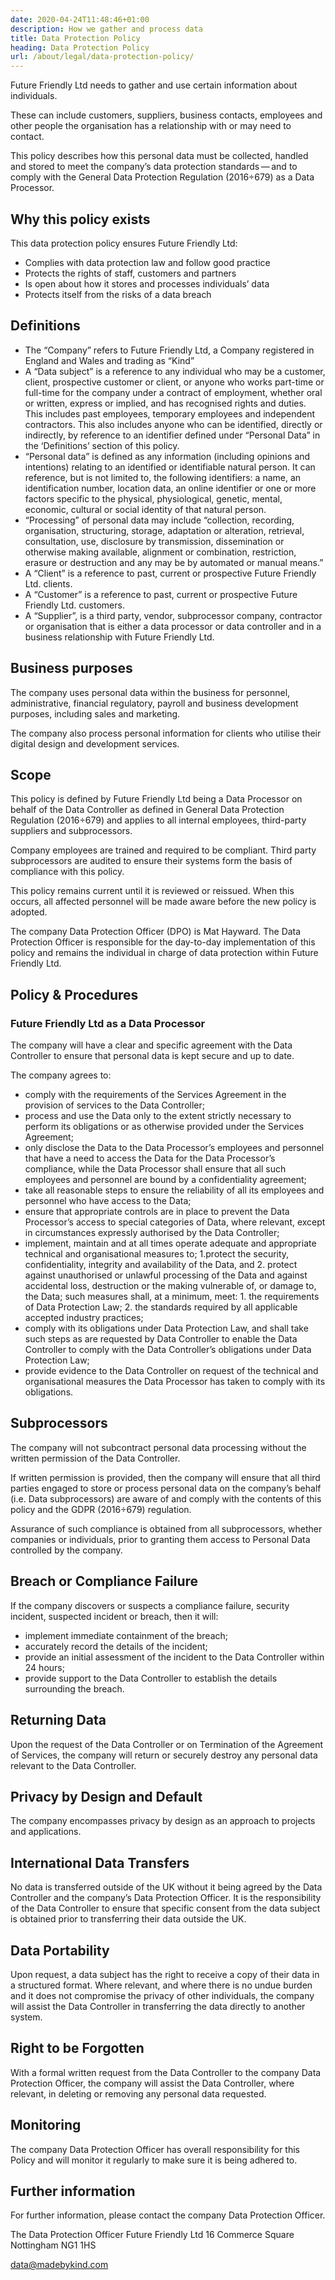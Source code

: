```yaml
---
date: 2020-04-24T11:48:46+01:00
description: How we gather and process data
title: Data Protection Policy
heading: Data Protection Policy
url: /about/legal/data-protection-policy/
---
```


Future Friendly Ltd needs to gather and use certain information about individuals.

These can include customers, suppliers, business contacts, employees and other people the organisation has a relationship with or may need to contact.

This policy describes how this personal data must be collected, handled and stored to meet the company’s data protection standards — and to comply with the General Data Protection Regulation (2016÷679) as a Data Processor.

## Why this policy exists

This data protection policy ensures Future Friendly Ltd:

* Complies with data protection law and follow good practice
* Protects the rights of staff, customers and partners
* Is open about how it stores and processes individuals’ data
* Protects itself from the risks of a data breach

## Definitions

* The ​“Company” refers to Future Friendly Ltd, a Company registered in England and Wales and trading as ​“Kind”
* A ​“Data subject” is a reference to any individual who may be a customer, client, prospective customer or client, or anyone who works part-time or full-time for the company under a contract of employment, whether oral or written, express or implied, and has recognised rights and duties. This includes past employees, temporary employees and independent contractors. This also includes anyone who can be identified, directly or indirectly, by reference to an identifier defined under ​“Personal Data” in the ​‘Definitions’ section of this policy.
* “Personal data” is defined as any information (including opinions and intentions) relating to an identified or identifiable natural person. It can reference, but is not limited to, the following identifiers: a name, an identification number, location data, an online identifier or one or more factors specific to the physical, physiological, genetic, mental, economic, cultural or social identity of that natural person.
* “Processing” of personal data may include ​“collection, recording, organisation, structuring, storage, adaptation or alteration, retrieval, consultation, use, disclosure by transmission, dissemination or otherwise making available, alignment or combination, restriction, erasure or destruction and any may be by automated or manual means.”
* A ​“Client” is a reference to past, current or prospective Future Friendly Ltd. clients.
* A ​“Customer” is a reference to past, current or prospective Future Friendly Ltd. customers.
* A ​“Supplier”, is a third party, vendor, subprocessor company, contractor or organisation that is either a data processor or data controller and in a business relationship with Future Friendly Ltd.

## Business purposes

The company uses personal data within the business for personnel, administrative, financial regulatory, payroll and business development purposes, including sales and marketing.

The company also process personal information for clients who utilise their digital design and development services.

## Scope

This policy is defined by Future Friendly Ltd being a Data Processor on behalf of the Data Controller as defined in General Data Protection Regulation (2016÷679) and applies to all internal employees, third-party suppliers and subprocessors.

Company employees are trained and required to be compliant. Third party subprocessors are audited to ensure their systems form the basis of compliance with this policy.

This policy remains current until it is reviewed or reissued. When this occurs, all affected personnel will be made aware before the new policy is adopted.

The company Data Protection Officer (DPO) is Mat Hayward. The Data Protection Officer is responsible for the day-to-day implementation of this policy and remains the individual in charge of data protection within Future Friendly Ltd.

## Policy & Procedures

### Future Friendly Ltd as a Data Processor

The company will have a clear and specific agreement with the Data Controller to ensure that personal data is kept secure and up to date.

The company agrees to:

* comply with the requirements of the Services Agreement in the provision of services to the Data Controller;
* process and use the Data only to the extent strictly necessary to perform its obligations or as otherwise provided under the Services Agreement;
* only disclose the Data to the Data Processor’s employees and personnel that have a need to access the Data for the Data Processor’s compliance, while the Data Processor shall ensure that all such employees and personnel are bound by a confidentiality agreement;
* take all reasonable steps to ensure the reliability of all its employees and personnel who have access to the Data;
* ensure that appropriate controls are in place to prevent the Data Processor’s access to special categories of Data, where relevant, except in circumstances expressly authorised by the Data Controller;
* implement, maintain and at all times operate adequate and appropriate technical and organisational measures to;
    1.protect the security, confidentiality, integrity and availability of the Data, and
    2. protect against unauthorised or unlawful processing of the Data and against accidental loss, destruction or the making vulnerable of, or damage to, the Data; such measures shall, at a minimum, meet:
        1. the requirements of Data Protection Law;
        2. the standards required by all applicable accepted industry practices;
* comply with its obligations under Data Protection Law, and shall take such steps as are requested by Data Controller to enable the Data Controller to comply with the Data Controller’s obligations under Data Protection Law;
* provide evidence to the Data Controller on request of the technical and organisational measures the Data Processor has taken to comply with its obligations.

## Subprocessors

The company will not subcontract personal data processing without the written permission of the Data Controller.

If written permission is provided, then the company will ensure that all third parties engaged to store or process personal data on the company’s behalf (i.e. Data subprocessors) are aware of and comply with the contents of this policy and the GDPR (2016÷679) regulation.

Assurance of such compliance is obtained from all subprocessors, whether companies or individuals, prior to granting them access to Personal Data controlled by the company.

## Breach or Compliance Failure

If the company discovers or suspects a compliance failure, security incident, suspected incident or breach, then it will:

* implement immediate containment of the breach;
* accurately record the details of the incident;
* provide an initial assessment of the incident to the Data Controller within 24 hours;
* provide support to the Data Controller to establish the details surrounding the breach.

## Returning Data

Upon the request of the Data Controller or on Termination of the Agreement of Services, the company will return or securely destroy any personal data relevant to the Data Controller.

## Privacy by Design and Default

The company encompasses privacy by design as an approach to projects and applications.

## International Data Transfers

No data is transferred outside of the UK without it being agreed by the Data Controller and the company’s Data Protection Officer. It is the responsibility of the Data Controller to ensure that specific consent from the data subject is obtained prior to transferring their data outside the UK.

## Data Portability

Upon request, a data subject has the right to receive a copy of their data in a structured format. Where relevant, and where there is no undue burden and it does not compromise the privacy of other individuals, the company will assist the Data Controller in transferring the data directly to another system.

## Right to be Forgotten

With a formal written request from the Data Controller to the company Data Protection Officer, the company will assist the Data Controller, where relevant, in deleting or removing any personal data requested.

## Monitoring

The company Data Protection Officer has overall responsibility for this Policy and will monitor it regularly to make sure it is being adhered to.

## Further information

For further information, please contact the company Data Protection Officer.

The Data Protection Officer
Future Friendly Ltd
16 Commerce Square
Nottingham
NG1 1HS

[data@​madebykind.​com](mailto:data@​madebykind.​com)
